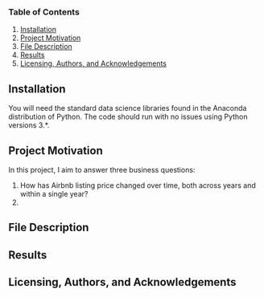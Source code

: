 ### Table of Contents

  1. [Installation](#installation)
  2. [Project Motivation](#motivation)
  3. [File Description](#files)
  4. [Results](#results)
  5. [Licensing, Authors, and Acknowledgements](#licensing)
  
## Installation <a name = "installation"></a>

You will need the standard data science libraries found in the Anaconda distribution of Python. The code should run with no issues using Python versions 3.*.

## Project Motivation <a name = "motivation"></a>
In this project, I aim to answer three business questions: 
1. How has Airbnb listing price changed over time, both across years and within a single year? 
2. 

## File Description <a name = "files"></a>

## Results <a name = "results"></a>

## Licensing, Authors, and Acknowledgements <a name = "licensing"></a>
  
  
  
  
